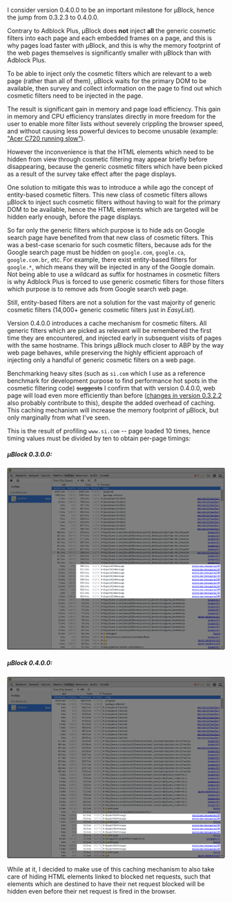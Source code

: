 I consider version 0.4.0.0 to be an important milestone for µBlock, hence the jump from 0.3.2.3 to 0.4.0.0.

Contrary to Adblock Plus, µBlock does **not** inject **all** the generic cosmetic filters into each page and each embedded frames on a page, and this is why pages load faster with µBlock, and this is why the memory footprint of the web pages themselves is significantly smaller with µBlock than with Adblock Plus.

To be able to inject only the cosmetic filters which are relevant to a web page (rather than all of them), µBlock waits for the primary DOM to be available, then survey and collect information on the page to find out which cosmetic filters need to be injected in the page.

The result is significant gain in memory and page load efficiency. This gain in memory and CPU efficiency translates directly in more freedom for the user to enable more filter lists without severely crippling the browser speed, and without causing less powerful devices to become unusable (example: ["Acer C720 running slow"](http://www.reddit.com/r/chromeos/comments/2d60ed/acer_c720_running_slow/cjmkbgy)).

However the inconvenience is that the HTML elements which need to be hidden from view through cosmetic filtering may appear briefly before disappearing, because the generic cosmetic filters which have been picked as a result of the survey take effect after the page displays.

One solution to mitigate this was to introduce a while ago the concept of entity-based cosmetic filters. This new class of cosmetic filters allows µBlock to inject such cosmetic filters without having to wait for the primary DOM to be available, hence the HTML elements which are targeted will be hidden early enough, before the page displays.

So far only the generic filters which purpose is to hide ads on Google search page have benefited from that new class of cosmetic filters. This was a best-case scenario for such cosmetic filters, because ads for the Google search page must be hidden on `google.com`, `google.ca`, `google.com.br`, etc. For example, there exist entity-based filters for `google.*`, which means they will be injected in any of the Google domain. Not being able to use a wildcard as suffix for hostnames in cosmetic filters is why Adblock Plus is forced to use generic cosmetic filters for those filters which purpose is to remove ads from Google search web page.

Still, entity-based filters are not a solution for the vast majority of generic cosmetic filters (14,000+ generic cosmetic filters just in _EasyList_).

Version 0.4.0.0 introduces a cache mechanism for cosmetic filters. All generic filters which are picked as relevant will be remembered the first time they are encountered, and injected early in subsequent visits of pages with the same hostname. This brings µBlock much closer to ABP by the way web page behaves, while preserving the highly efficient approach of injecting only a handful of generic cosmetic filters on a web page.

Benchmarking heavy sites (such as `si.com` which I use as a reference benchmark for development purpose to find performance hot spots in the cosmetic filtering code) ~~suggests~~ I confirm that with version 0.4.0.0, web page will load even more efficiently than before ([changes in version 0.3.2.2](https://github.com/gorhill/uBlock/releases/tag/0.3.2.2) also probably contribute to this), despite the added overhead of caching. This caching mechanism will increase the memory footprint of µBlock, but only marginally from what I've seen.

This is the result of profiling `www.si.com` -- page loaded 10 times, hence timing values must be divided by ten to obtain per-page timings:

##### µBlock 0.3.0.0:

![µBlock 0.3.0.0](https://raw.githubusercontent.com/gorhill/uBlock/master/doc/img/profiling-cosmetic-filters-v0.3.png)

##### µBlock 0.4.0.0:

![µBlock 0.4.0.0](https://raw.githubusercontent.com/gorhill/uBlock/master/doc/img/profiling-cosmetic-filters-v0.4.png)

While at it, I decided to make use of this caching mechanism to also take care of hiding HTML elements linked to blocked net requests, such that elements which are destined to have their net request blocked will be hidden even before their net request is fired in the browser.